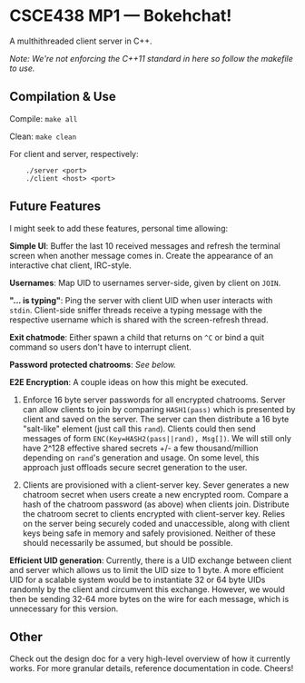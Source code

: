 # CSCE438 MP1 — Bokehchat!
A multhithreaded client server in C++.

*Note: We're not enforcing the C++11 standard in here so follow the makefile to use.*

## Compilation & Use
Compile: `make all`

Clean: `make clean`

For client and server, respectively:

        ./server <port>
        ./client <host> <port>

## Future Features
I might seek to add these features, personal time allowing:

**Simple UI**: Buffer the last 10 received messages and refresh the terminal screen when another message comes in. Create the appearance of an interactive chat client, IRC-style.

**Usernames**: Map UID to usernames server-side, given by client on `JOIN`.

**"... is typing"**: Ping the server with client UID when user interacts with `stdin`. Client-side sniffer threads receive a typing message with the respective username which is shared with the screen-refresh thread.

**Exit chatmode**: Either spawn a child that returns on `^C` or bind a quit command so users don't have to interrupt client.

**Password protected chatrooms**: *See below.*

**E2E Encryption**: A couple ideas on how this might be executed.

1. Enforce 16 byte server passwords for all encrypted chatrooms. Server can allow clients to join by comparing `HASH1(pass)` which is presented by client and saved on the server. The server can then distribute a 16 byte "salt-like" element (just call this `rand`). Clients could then send messages of form `ENC(Key=HASH2(pass||rand), Msg[])`. We will still only have 2^128 effective shared secrets +/- a few thousand/million depending on `rand`'s generation and usage. On some level, this approach just offloads secure secret generation to the user.

2. Clients are provisioned with a client-server key. Sever generates a new chatroom secret when users create a new encrypted room. Compare a hash of the chatroom password (as above) when clients join. Distribute the chatroom secret to clients encrypted with client-server key. Relies on the server being securely coded and unaccessible, along with client keys being safe in memory and safely provisioned. Neither of these should necessarily be assumed, but should be possible.

**Efficient UID generation**: Currently, there is a UID exchange between client and server which allows us to limit the UID size to 1 byte. A more efficient UID for a scalable system would be to instantiate 32 or 64 byte UIDs randomly by the client and circumvent this exchange. However, we would then be sending 32-64 more bytes on the wire for each message, which is unnecessary for this version.

## Other
Check out the design doc for a very high-level overview of how it currently works. For more granular details, reference documentation in code. Cheers!


